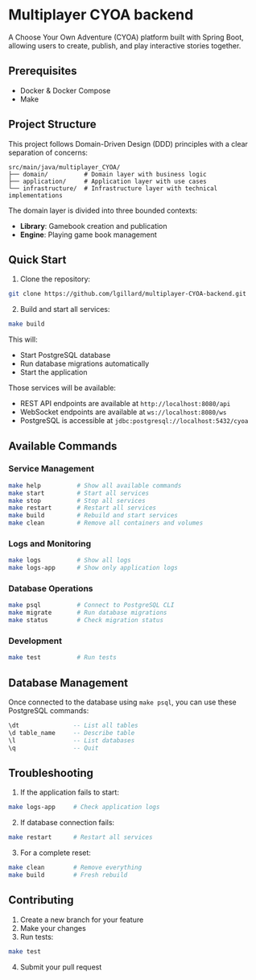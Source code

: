 # Multiplayer CYOA backend
A Choose Your Own Adventure (CYOA) platform built with Spring Boot, allowing users to create, publish, and play interactive stories together.

## Prerequisites

- Docker & Docker Compose
- Make

## Project Structure

This project follows Domain-Driven Design (DDD) principles with a clear separation of concerns:

```
src/main/java/multiplayer_CYOA/
├── domain/          # Domain layer with business logic
├── application/     # Application layer with use cases
└── infrastructure/  # Infrastructure layer with technical implementations
```

The domain layer is divided into three bounded contexts:
- **Library**: Gamebook creation and publication
- **Engine**: Playing game book management

## Quick Start

1. Clone the repository:
```bash
git clone https://github.com/lgillard/multiplayer-CYOA-backend.git
```

2. Build and start all services:
```bash
make build
```

This will:
- Start PostgreSQL database
- Run database migrations automatically
- Start the application

Those services will be available:
- REST API endpoints are available at `http://localhost:8080/api`
- WebSocket endpoints are available at `ws://localhost:8080/ws`
- PostgreSQL is accessible at `jdbc:postgresql://localhost:5432/cyoa`

## Available Commands

### Service Management
```bash
make help          # Show all available commands
make start         # Start all services
make stop          # Stop all services
make restart       # Restart all services
make build         # Rebuild and start services
make clean         # Remove all containers and volumes
```

### Logs and Monitoring
```bash
make logs          # Show all logs
make logs-app      # Show only application logs
```

### Database Operations
```bash
make psql          # Connect to PostgreSQL CLI
make migrate       # Run database migrations
make status        # Check migration status
```

### Development
```bash
make test          # Run tests
```

## Database Management

Once connected to the database using `make psql`, you can use these PostgreSQL commands:
```sql
\dt               -- List all tables
\d table_name     -- Describe table
\l                -- List databases
\q                -- Quit
```

## Troubleshooting

1. If the application fails to start:
```bash
make logs-app     # Check application logs
```

2. If database connection fails:
```bash
make restart      # Restart all services
```

3. For a complete reset:
```bash
make clean        # Remove everything
make build        # Fresh rebuild
```

## Contributing

1. Create a new branch for your feature
2. Make your changes
3. Run tests:
```bash
make test
```
4. Submit your pull request